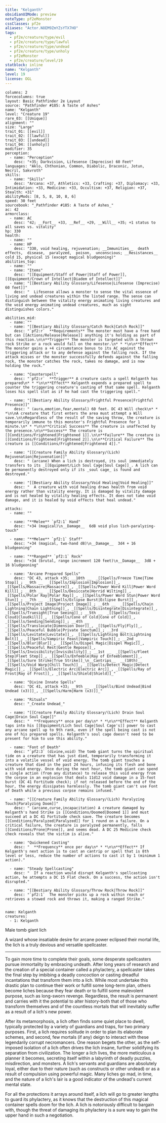 ```yaml
---
title: "Kelganth"
obsidianUIMode: preview
noteType: pf2eMonster
cssClasses: pf2e
aliases: "Actor.N8EM9ZmYZsYTX7HO" 
tags:
  - pf2e/creature/type/evil
  - pf2e/creature/type/lawful
  - pf2e/creature/type/undead
  - pf2e/creature/type/unholy
  - pf2eMonster
  - pf2e/creature/level/19
statblock: inline
name: "Kelganth"
level: 19
license: OGL
---
```


```statblock
columns: 2
forcecolumns: true
layout: Basic Pathfinder 2e Layout
source: "Pathfinder #185: A Taste of Ashes"
name: "Kelganth"
level: "Creature 19"
rare_03: [[Unique]]
alignment: ""
size: "Large"
trait_01: [[evil]]
trait_02: [[lawful]]
trait_03: [[undead]]
trait_04: [[unholy]]
modifier: 35
perception:
  - name: "Perception"
    desc: "+35; Darkvision, Lifesense (Imprecise) 60 Feet"
languages: "Aklo, Chthonian, Common, Diabolic, Draconic, Jotun, Necril, Sakvroth"
skills:
  - name: "Skills"
    desc: "Arcana: +37, Athletics: +33, Crafting: +37, Diplomacy: +33, Intimidation: +33, Medicine: +33, Occultism: +37, Religion: +37, Stealth: +31"
abilityMods: [8, 5, 8, 10, 8, 6]
speed: 30 feet
sourcebook: "_Pathfinder #185: A Taste of Ashes_"
ac: 42
armorclass:
  - name: AC
    desc: "42; __Fort__ +33, __Ref__ +29, __Will__ +35; +1 status to all saves vs. vitality"
hp: 330
health:
  - name: ""
  - name: HP
    desc: "330, void healing, rejuvenation; __Immunities__  death effects,  disease,  paralyzed,  poison,  unconscious; __Resistances__ cold 15, physical 15 (except magical bludgeoning)"
abilities_top:
  - name: ""
  - name: "Items"
    desc: "[[Equipment/Staff of Power|Staff of Power]], [[Equipment/Crown of Intellect|Diadem of Intellect]]"
  - name: "[[Bestiary Ability Glossary/Lifesense|Lifesense (Imprecise) 60 feet]]"
    desc: "  Lifesense allows a monster to sense the vital essence of living and undead creatures within the listed range. The sense can distinguish between the vitality energy animating living creatures and the void energy animating undead creatures, much as sight distinguishes colors."

abilities_mid:
  - name: ""
  - name: "[[Bestiary Ability Glossary/Catch Rock|Catch Rock]]"
    desc: "`pf2:r`  **Requirements** The monster must have a free hand but can [[Actions/Release|Release]] anything it's holding as part of this reaction.\n\n**Trigger** The monster is targeted with a thrown rock Strike or a rock would fall on the monster.\n* * *\n\n**Effect** The monster gains a +4 circumstance bonus to its AC against the triggering attack or to any defense against the falling rock. If the attack misses or the monster successfully defends against the falling rock, the monster catches the rock, takes no damage, and is now holding the rock."

  - name: "Counterspell"
    desc: "`pf2:r`  **Trigger** A creature casts a spell Kelganth has prepared\n* * *\n\n**Effect** Kelganth expends a prepared spell to counter the triggering creature's casting of that same spell. Kelganth loses his spell slot as if he had cast the triggering spell."

  - name: "[[Bestiary Ability Glossary/Frightful Presence|Frightful Presence]]"
    desc: " (aura,emotion,fear,mental) 60 feet. DC 43 Will check\n* * *\n\nA creature that first enters the area must attempt a Will save.\n\nRegardless of the result of the saving throw, the creature is temporarily immune to this monster's Frightful Presence for 1 minute.\n* * *\n\n**Critical Success** The creature is unaffected by the presence.\n\n**Success** The creature is [[Conditions/Frightened|Frightened 1]].\n\n**Failure** The creature is [[Conditions/Frightened|Frightened 2]].\n\n**Critical Failure** The creature is [[Conditions/Frightened|Frightened 4]]."

  - name: "[[Creature Family Ability Glossary/(Lich) Rejuvenation|Rejuvenation]]"
    desc: " (arcane) When a lich is destroyed, its soul immediately transfers to its _[[Equipment/Lich Soul Cage|Soul Cage]]_. A lich can be permanently destroyed only if its _soul cage_ is found and destroyed."

  - name: "[[Bestiary Ability Glossary/Void Healing|Void Healing]]"
    desc: "  A creature with void healing draws health from void energy rather than vitality energy. It is damaged by vitality damage and is not healed by vitality healing effects. It does not take void damage, and it is healed by void effects that heal undead."

attacks:
  - name: ""

  - name: "**Melee** `pf2:1` Hand"
    desc: "+34 (magical)\n__Damage__  6d8 void plus lich-paralyzing-touch"

  - name: "**Melee** `pf2:1` Staff"
    desc: "+34 (magical, two-hand d8)\n__Damage__  3d4 + 16 bludgeoning"

  - name: "**Ranged** `pf2:1` Rock"
    desc: "+34 (brutal, range increment 120 feet)\n__Damage__  3d8 + 16 bludgeoning"

  - name: "Arcane Prepared Spells"
    desc: "DC 43, attack +35; __10th __  _[[Spells/Freeze Time|Time Stop]]_; __9th __  _[[Spells/Implosion|Implosion]]_, _[[Spells/Massacre|Massacre]]_, _[[Spells/Power Word Kill|Power Word Kill]]_; __8th __  _[[Spells/Desiccate|Horrid Wilting]]_, _[[Spells/Polar Ray|Polar Ray]]_, _[[Spells/Power Word Stun|Power Word Stun]]_; __7th __  _[[Spells/Eclipse Burst|Eclipse Burst]]_, _[[Spells/Project Image|Project Image]]_; __6th __  _[[Spells/Chain Lightning|Chain Lightning]]_, _[[Spells/Disintegrate|Disintegrate]]_, _[[Spells/Truesight|True Seeing]]_; __5th __  _[[Spells/Toxic Cloud|Cloudkill]]_, _[[Spells/Cone of Cold|Cone of Cold]]_, _[[Spells/Sending|Sending]]_; __4th __  _[[Spells/Translocate|Dimension Door]]_, _[[Spells/Fly|Fly]]_, _[[Spells/Peaceful Bubble|Private Sanctum]]_; __3rd __  _[[Spells/Levitate|Levitate]]_, _[[Spells/Lightning Bolt|Lightning Bolt]]_, _[[Spells/Vampiric Feast|Vampiric Touch]]_; __2nd __  _[[Spells/Blur|Blur]]_, _[[Spells/Dispel Magic|Dispel Magic]]_, _[[Spells/Peaceful Rest|Gentle Repose]]_, _[[Spells/Invisibility|Invisibility]]_; __1st __  _[[Spells/Fleet Step|Fleet Step]]_, _[[Spells/Enfeeble|Ray of Enfeeblement]]_, _[[Spells/Sure Strike|True Strike]]_\n__Cantrips__  __(10th)__ _[[Spells/Void Warp|Chill Touch]]_, _[[Spells/Detect Magic|Detect Magic]]_, _[[Spells/Electric Arc|Electric Arc]]_, _[[Spells/Ray of Frost|Ray of Frost]]_, _[[Spells/Shield|Shield]]_"

  - name: "Divine Innate Spells"
    desc: "DC 41, attack +33; __9th __  _[[Spells/Bind Undead|Bind Undead (x3)]]_, _[[Spells/Harm|Harm (x3)]]_"

  - name: "Rituals"
    desc: "_Create Undead_"

  - name: "[[Creature Family Ability Glossary/(Lich) Drain Soul Cage|Drain Soul Cage]]"
    desc: "  **Frequency** once per day\n* * *\n\n**Effect** Kelganth taps into his [[Equipment/Lich Soul Cage|Soul Cage's]] power to cast any arcane spell up to 9th rank, even if the spell being cast is not one of his prepared spells. Kelganth's soul cage doesn't need to be present for him to use this ability."

  - name: "Font of Death"
    desc: "`pf2:3` (divine,void) The tomb giant turns the spiritual tide on a creature that has just died, temporarily transforming it into a volatile vessel of void energy. The tomb giant touches a creature that died in the past 24 hours, infusing its flesh and bone with void energy. Once during the next hour, the tomb giant can spend a single action (from any distance) to release this void energy from the corpse in an explosion that deals 11d12 void damage in a 15-foot burst (DC 41 Fortitude check); if not released before the end of the hour, the energy dissipates harmlessly. The tomb giant can't use Font of Death while a previous corpse remains infused."

  - name: "[[Creature Family Ability Glossary/(Lich) Paralyzing Touch|Paralyzing Doom]]"
    desc: " (arcane,curse,incapacitation) A creature damaged by Kelganth's hand Strike is [[Conditions/Doomed|Doomed 1]] and must succeed at a DC 41 Fortitude check save. The creature becomes [[Conditions/Paralyzed|Paralyzed]] for 1 round on a failure. On a critical failure, the creature is paralyzed permanently, falls [[Conditions/Prone|Prone]], and seems dead. A DC 25 Medicine check check reveals that the victim is alive."

  - name: "Quickened Casting"
    desc: "  **Frequency** once per day\n* * *\n\n**Effect** If Kelganth's next action is to cast an cantrip or spell that is 8th level or less, reduce the number of actions to cast it by 1 (minimum 1 action)."

  - name: "Steady Spellcasting"
    desc: "  If a reaction would disrupt Kelganth's spellcasting action, he attempts a DC 15 Flat check. On a success, the action isn't disrupted."

  - name: "[[Bestiary Ability Glossary/Throw Rock|Throw Rock]]"
    desc: "`pf2:1`  The monster picks up a rock within reach or retrieves a stowed rock and throws it, making a ranged Strike."
 
```

```encounter-table
name: Kelganth
creatures:
  - 1: Kelganth
```


Male tomb giant lich

A wizard whose insatiable desire for arcane power eclipsed their mortal life, the lich is a truly devious and versatile spellcaster.

* * *

To gain more time to complete their goals, some desperate spellcasters pursue immortality by embracing undeath. After long years of research and the creation of a special container called a phylactery, a spellcaster takes the final step by imbibing a deadly concoction or casting dreadful incantations that transform them into a lich. While most undertake this drastic plan to continue their work or fulfill some long-term plan, others become liches because they fear death or to fulfill some malevolent purpose, such as long-sworn revenge. Regardless, the result is permanent and carries with it the potential to alter history-both that of those who transform themselves and of the countless mortals that will inevitably suffer as a result of a lich's new power.

After its metamorphosis, a lich often finds some quiet place to dwell, typically protected by a variety of guardians and traps, for two primary purposes. First, a lich requires solitude in order to plan its elaborate schemes, and second, few mortals (if any) deign to interact with these legendarily corrupt necromancers. One reason begets the other, as the self-imposed isolation of a lich often drives the lich insane, further solidifying its separation from civilization. The longer a lich lives, the more meticulous a planner it becomes, secreting itself within a labyrinth of deadly puzzles, misdirection, and monsters. A lich's servants and guardians are absolutely loyal, either due to their nature (such as constructs or other undead) or as a result of compulsion using powerful magic. Many liches go mad, in time, and the nature of a lich's lair is a good indicator of the undead's current mental state.

For all the protections it arrays around itself, a lich will go to greater lengths to guard its phylactery, as it knows that the destruction of this magical container spells doom for the lich. A lich is notoriously difficult to bargain with, though the threat of damaging its phylactery is a sure way to gain the upper hand in such a negotiation.
